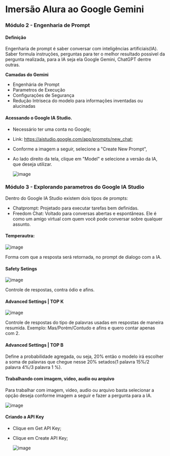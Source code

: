 # Imersão Alura ao Google Gemini

### Módulo 2 - Engenharia de Prompt

#### Definição
Engenharia de prompt é  saber conversar com inteligências artificiais(IA). Saber formula instruções, perguntas para ter o melhor resultado possivel da pergunta realizada, para a IA seja ela Google Gemini, ChatGPT dentre outras.

<strong> Camadas do Gemini </strong>
- Engenhária de Prompt
- Parametros de Execução
- Configurações de Segurança
- Redução Intriseca do modelo para informações inventadas ou alucinadas

#### Acessando o Google IA Studio.
 - Necessário ter uma conta no Google;
 - Link: https://aistudio.google.com/app/prompts/new_chat;
 - Conforme a imagem a seguir, selecione a "Create New Prompt",
 - Ao lado direito da tela, clique em "Model" e selecione a versão da IA, que deseja utilizar.
   
   ![image](https://github.com/user-attachments/assets/7083303c-c746-4110-8a52-937faeb825c2)



### Módulo 3 - Explorando parametros do Google IA Studio
Dentro do Google IA Studio  existem dois tipos de prompts:
- Chatprompt: Projetado para executar tarefas bem definidas.
- Freedom Chat: Voltado para conversas abertas e espontâneas. Ele é como um amigo virtual com quem você pode conversar sobre qualquer assunto.

#### Temperautra: 
![image](https://github.com/user-attachments/assets/eae18576-80bb-4ecb-8dc8-834bea5c4aa2)
<p> Forma com que a resposta será retornada, no prompt de dialogo com a IA. </p> 


#### Safety Setings
![image](https://github.com/user-attachments/assets/f3af8701-242c-4d57-aa78-ca3b54a2abff)
<p>Controle de respostas, contra ódio e afins.</p>

#### Advanced Settings | TOP K
![image](https://github.com/user-attachments/assets/ae72d4fd-61dd-40b0-8066-f759cf31d732)
<p>Controle de respostas do tipo de palavras usadas em respostas de maneira resumida. Exemplo: Mas/Porém/Contudo e afins e quero contar apenas com 2.</p>

#### Advanced Settings | TOP B
<p>Define a probabilidade agregada, ou seja, 20% então o modelo irá escolher a soma de palavras que chegue nesse 20% setados(1 palavra 15%/2 palavra 4%/3 palavra 1 %).</p>

#### Trabalhando com imagem, video, audio ou arquivo
<p> Para trabalhar com imagem, video, audio ou arquivo basta selecionar a opção deseja conforme imagem a seguir e fazer a pergunta para a IA.</p>

![image](https://github.com/user-attachments/assets/3e7f0154-94ab-4e83-922c-3e6173e7c318)

#### Criando a API Key
- Clique em  Get API Key;
- Clique em Create API Key;

  ![image](https://github.com/user-attachments/assets/7ead1a9c-f92f-42a1-a44a-f527b4881237)


